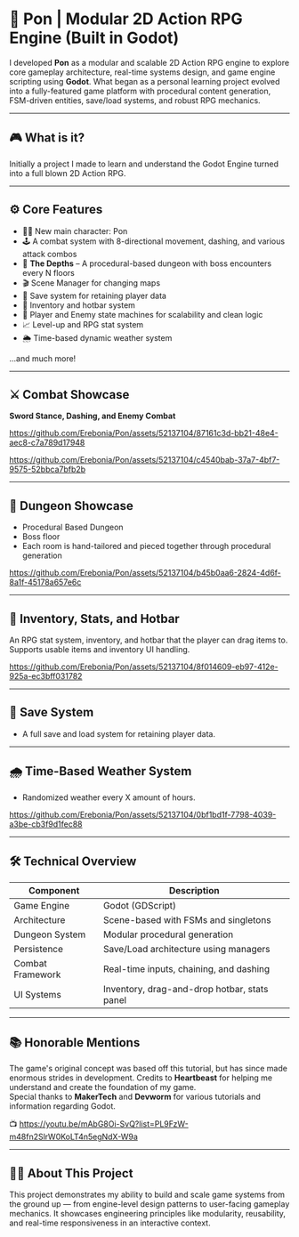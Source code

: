 # 🧩 Pon | Modular 2D Action RPG Engine (Built in Godot)

I developed **Pon** as a modular and scalable 2D Action RPG engine to explore core gameplay architecture, real-time systems design, and game engine scripting using **Godot**. What began as a personal learning project evolved into a fully-featured game platform with procedural content generation, FSM-driven entities, save/load systems, and robust RPG mechanics.

---

## 🎮 What is it?
Initially a project I made to learn and understand the Godot Engine turned into a full blown 2D Action RPG.

---

## ⚙️ Core Features

- 🧑‍🚀 New main character: Pon  
- 🕹️ A combat system with 8-directional movement, dashing, and various attack combos  
- 🧱 **The Depths** – A procedural-based dungeon with boss encounters every N floors  
- 🎬 Scene Manager for changing maps  
- 💾 Save system for retaining player data  
- 🧰 Inventory and hotbar system  
- 🤖 Player and Enemy state machines for scalability and clean logic  
- 📈 Level-up and RPG stat system  
- 🌦️ Time-based dynamic weather system  

...and much more!

---

## ⚔️ Combat Showcase  
**Sword Stance, Dashing, and Enemy Combat**

https://github.com/Erebonia/Pon/assets/52137104/87161c3d-bb21-48e4-aec8-c7a789d17948  

https://github.com/Erebonia/Pon/assets/52137104/c4540bab-37a7-4bf7-9575-52bbca7bfb2b

---

## 🧱 Dungeon Showcase  
- Procedural Based Dungeon  
- Boss floor  
- Each room is hand-tailored and pieced together through procedural generation  

https://github.com/Erebonia/Pon/assets/52137104/b45b0aa6-2824-4d6f-8a1f-45178a657e6c

---

## 🎒 Inventory, Stats, and Hotbar  
An RPG stat system, inventory, and hotbar that the player can drag items to.  
Supports usable items and inventory UI handling.

https://github.com/Erebonia/Pon/assets/52137104/8f014609-eb97-412e-925a-ec3bff031782

---

## 💾 Save System  
- A full save and load system for retaining player data.

---

## 🌧️ Time-Based Weather System  
- Randomized weather every X amount of hours.

https://github.com/Erebonia/Pon/assets/52137104/0bf1bd1f-7798-4039-a3be-cb3f9d1fec88

---

## 🛠 Technical Overview

| Component               | Description                                  |
|------------------------|----------------------------------------------|
| Game Engine            | Godot (GDScript)                             |
| Architecture           | Scene-based with FSMs and singletons         |
| Dungeon System         | Modular procedural generation                |
| Persistence            | Save/Load architecture using managers        |
| Combat Framework       | Real-time inputs, chaining, and dashing      |
| UI Systems             | Inventory, drag-and-drop hotbar, stats panel |

---

## 📚 Honorable Mentions  
The game's original concept was based off this tutorial, but has since made enormous strides in development. Credits to **Heartbeast** for helping me understand and create the foundation of my game.  
Special thanks to **MakerTech** and **Devworm** for various tutorials and information regarding Godot.

📺 https://youtu.be/mAbG8Oi-SvQ?list=PL9FzW-m48fn2SlrW0KoLT4n5egNdX-W9a

---

## 👨‍💻 About This Project  
This project demonstrates my ability to build and scale game systems from the ground up — from engine-level design patterns to user-facing gameplay mechanics. It showcases engineering principles like modularity, reusability, and real-time responsiveness in an interactive context.

